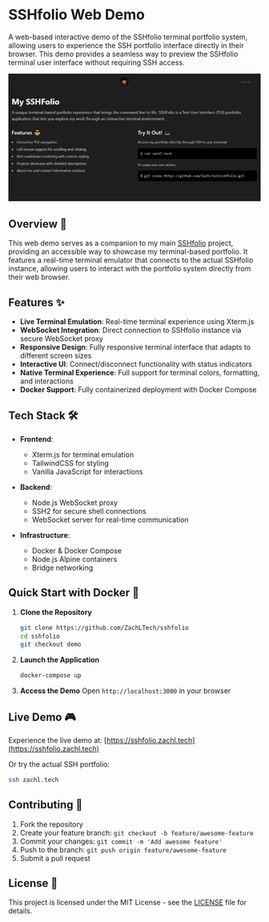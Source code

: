 # SSHfolio Web Demo

A web-based interactive demo of the SSHfolio terminal portfolio system, allowing users to experience the SSH portfolio interface directly in their browser. This demo provides a seamless way to preview the SSHfolio terminal user interface without requiring SSH access.

![SSHfolio Web Demo Screenshot](./sshfolio-site-preview.png)

## Overview 🚀

This web demo serves as a companion to my main [SSHfolio](https://github.com/ZachLTech/sshfolio) project, providing an accessible way to showcase my terminal-based portfolio. It features a real-time terminal emulator that connects to the actual SSHfolio instance, allowing users to interact with the portfolio system directly from their web browser.

## Features ✨

- **Live Terminal Emulation**: Real-time terminal experience using Xterm.js
- **WebSocket Integration**: Direct connection to SSHfolio instance via secure WebSocket proxy
- **Responsive Design**: Fully responsive terminal interface that adapts to different screen sizes
- **Interactive UI**: Connect/disconnect functionality with status indicators
- **Native Terminal Experience**: Full support for terminal colors, formatting, and interactions
- **Docker Support**: Fully containerized deployment with Docker Compose

## Tech Stack 🛠️

- **Frontend**:
  - Xterm.js for terminal emulation
  - TailwindCSS for styling
  - Vanilla JavaScript for interactions
  
- **Backend**:
  - Node.js WebSocket proxy
  - SSH2 for secure shell connections
  - WebSocket server for real-time communication

- **Infrastructure**:
  - Docker & Docker Compose
  - Node.js Alpine containers
  - Bridge networking

## Quick Start with Docker 🐳

1. **Clone the Repository**
   ```bash
   git clone https://github.com/ZachLTech/sshfolio
   cd sshfolio
   git checkout demo
   ```

2. **Launch the Application**
   ```bash
   docker-compose up
   ```

3. **Access the Demo**
   Open `http://localhost:3000` in your browser

## Live Demo 🎮

Experience the live demo at: [https://sshfolio.zachl.tech](https://sshfolio.zachl.tech)

Or try the actual SSH portfolio:
```bash
ssh zachl.tech
```

## Contributing 🤝

1. Fork the repository
2. Create your feature branch: `git checkout -b feature/awesome-feature`
3. Commit your changes: `git commit -m 'Add awesome feature'`
4. Push to the branch: `git push origin feature/awesome-feature`
5. Submit a pull request

## License 📄

This project is licensed under the MIT License - see the [LICENSE](LICENSE) file for details.